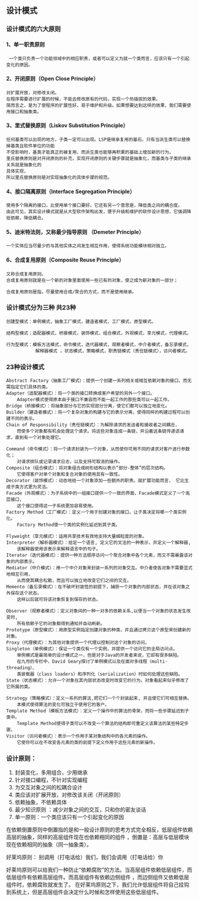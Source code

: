 ## 设计模式

### 设计模式的六大原则

#### 1、单一职责原则
     一个类只负责一个功能领域中的相应职责，或者可以定义为就一个类而言，应该只有一个引起变化的原因。
     
#### 2、开闭原则（Open Close Principle）
    对扩展开放，对修改关闭。
    在程序需要进行扩展的时候，不能去修改原有的代码，实现一个热插拔的效果。
    简而言之，是为了使程序的扩展性好，易于维护和升级。如果想要达到这样的效果，我们需要使用接口和抽象类。
    
#### 3、里式替换原则（Liskov Substitution Principle）
    任何基类可以出现的地方，子类一定可以出现。LSP是继承复用的基石，只有当派生类可以替换掉基类且软件单位的功能
    不受影响时，基类才能真正的被复用，而派生类也能够再积累的基础上增加新的行为。
    里氏替换原则是对开闭原则的补充，实现开闭原则的关键步骤就是抽象化，而基类与子类的继承关系就是抽象化的
    具体实现，
    所以里氏替换原则是对实现抽象化的具体步骤的规范。
    
#### 4、接口隔离原则（Interface Segregation Principle）
    使用多个隔离的接口，比使用单个接口要好。它还有另一个意思是，降低类之间的耦合度。
    由此可见，其实设计模式就是从大型软件架构出发，便于升级和维护的软件设计思想，它强调降低依赖，降低耦合。
    
#### 5、迪米特法则，又称最少指导原则 （Demeter Principle）
    一个实体应当尽量少的与其他实体之间发生相互作用，使得系统功能模块相对独立。
    
#### 6、合成复用原则（Composite Reuse Principle）

    又称合成复用原则。
    合成复用原则就是在一个新的对象里面使用一些已有的对象，使之成为新对象的一部分；
   
    合成复用原则是指，尽量使用合成/聚合的方式，而不是使用继承。
### 设计模式分为三种 共23种

    创建型模式：单例模式，抽象工厂模式，建造者模式，工厂模式，原型模式。
    
    结构型模式：适配器模式，桥接模式，装饰模式，组合模式，外观模式，享元模式，代理模式。
    
    行为型模式：模板方法模式，命令模式，迭代器模式，观察者模式，中介者模式，备忘录模式，
               解释器模式 ，状态模式，策略模式，职责链模式（责任链模式），访问者模式。
               
        
### 23种设计模式

    Abstract Factory（抽象工厂模式）：提供一个创建一系列相关或相互依赖对象的接口，而无需指定它们具体的类。
    Adapter（适配器模式）：将一个类的接口转换成客户希望的另外一个接口。
        Adapter模式使得原本由于接口不兼容而不能一起工作的那些类可以一起工作。
    Bridge（桥接模式）：将抽象部分与它的实现部分分离，使它们都可以独立地变化。
    Builder（建造者模式）：将一个复杂对象的构建与它的表示分离，使得同样的构建过程可以创建不同的表示。
    Chain of Responsibility（责任链模式）：为解除请求的发送者和接收者之间耦合，
        而使多个对象都有机会处理这个请求。将这些对象连成一条链，并沿着这条链传递该请求，直到有一个对象处理它。
        
    Command（命令模式）：将一个请求封装为一个对象，从而使你可用不同的请求对客户进行参数化；
        对请求排队或记录请求日志，以及支持可取消的操作。
    Composite（组合模式）：将对象组合成树形结构以表示“部分-整体”的层次结构。
        它使得客户对单个对象和复合对象的使用具有一致性。
    Decorator（装饰模式）：动态地给一个对象添加一些额外的职责。就扩展功能而言， 它比生成子类方式更为灵活。
    Facade（外观模式）：为子系统中的一组接口提供一个一致的界面，Facade模式定义了一个高层接口，
        这个接口使得这一子系统更加容易使用。
    Factory Method（工厂模式）：定义一个用于创建对象的接口，让子类决定将哪一个类实例化。
        Factory Method使一个类的实例化延迟到其子类。
        
    Flyweight（享元模式）：运用共享技术有效地支持大量细粒度的对象。
    Interpreter（解析器模式）：给定一个语言, 定义它的文法的一种表示，并定义一个解释器, 
        该解释器使用该表示来解释语言中的句子。
    Iterator（迭代器模式）：提供一种方法顺序访问一个聚合对象中各个元素，而又不需暴露该对象的内部表示。
    Mediator（中介模式）：用一个中介对象来封装一系列的对象交互。中介者使各对象不需要显式地相互引用，
        从而使其耦合松散，而且可以独立地改变它们之间的交互。
    Memento（备忘录模式）：在不破坏封装性的前提下，捕获一个对象的内部状态，并在该对象之外保存这个状态。
        这样以后就可将该对象恢复到保存的状态。
        
    Observer（观察者模式）：定义对象间的一种一对多的依赖关系,以便当一个对象的状态发生改变时,
        所有依赖于它的对象都得到通知并自动刷新。
    Prototype（原型模式）：用原型实例指定创建对象的种类，并且通过拷贝这个原型来创建新的对象。
    Proxy（代理模式）：为其他对象提供一个代理以控制对这个对象的访问。
    Singleton（单例模式）：保证一个类仅有一个实例，并提供一个访问它的全局访问点。 
        单例模式是最简单的设计模式之一，但是对于Java的开发者来说，它却有很多缺陷。
        在九月的专栏中，David Geary探讨了单例模式以及在面对多线程（multi-threading）、
        类装载器（class loaders）和序列化（serialization）时如何处理这些缺陷。
    State（状态模式）：允许一个对象在其内部状态改变时改变它的行为。对象看起来似乎修改了它所属的类。
    
    Strategy（策略模式）：定义一系列的算法,把它们一个个封装起来, 并且使它们可相互替换。
        本模式使得算法的变化可独立于使用它的客户。
    Template Method（模板方法模式）：定义一个操作中的算法的骨架，而将一些步骤延迟到子类中。
        Template Method使得子类可以不改变一个算法的结构即可重定义该算法的某些特定步骤。
    Visitor（访问者模式）：表示一个作用于某对象结构中的各元素的操作。
        它使你可以在不改变各元素的类的前提下定义作用于这些元素的新操作。
        
        
        
### 设计原则：
1. 封装变化，多用组合，少用继承
2. 针对接口编程，不针对实现编程
3. 为交互对象之间的松耦合设计
4. 类应该对扩展开放，对修改该关闭（开闭原则）
5. 依赖抽象，不依赖具体
6. 最少知识原则 ：减少对象之间的交互，只和你的密友谈话
7. 单一原则：一个类应该只有一个引起变化的原因

在依赖倒置原则中倒置指的是和一般设计原则的思考方式完全相反，低层组件依赖高层的抽象，同样的高层组件现在也依赖相同的组件
，倒置是：高层与低层模块现在依赖相同的抽象（同一抽象类）。


好莱坞原则： 别调用（打电话给）我们，我们会调用（打电话给）你

好莱坞原则可以给我们一种防止“依赖腐败”的方法。当高层组件依赖低层组件，而低层组件有依赖高层组件。而高层组件有依赖边侧组件
，而边侧组件又依赖低层组件时，依赖腐败就发生了。
在好莱坞原则之下，我们允许低层组件将自己挂钩到系统上，但是高层组件会决定什么时候和怎样使用这些低层组件。